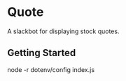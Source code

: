 # Quote

A slackbot for displaying stock quotes.

## Getting Started

node -r dotenv/config index.js

